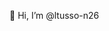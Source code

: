  👋 Hi, I’m @ltusso-n26


<!---
ltusso-n26/ltusso-n26 is a ✨ special ✨ repository because its `README.md` (this file) appears on your GitHub profile.
You can click the Preview link to take a look at your changes.
--->
